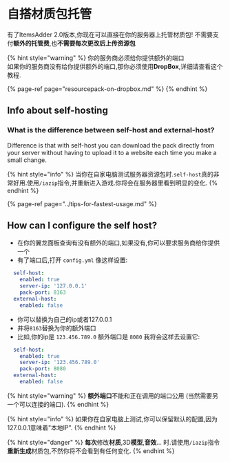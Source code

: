 # 自搭材质包托管

有了ItemsAdder 2.0版本,你现在可以直接在你的服务器上托管材质包!
不需要支付**额外的托管费**,也**不需要每次更改后上传资源包**

{% hint style="warning" %}
你的服务商必须给你提供额外的端口  
如果你的服务商没有给你提供额外的端口,那你必须使用**DropBox**,详细请查看这个教程.

{% page-ref page="resourcepack-on-dropbox.md" %}
{% endhint %}

## Info about self-hosting

### What is the difference between self-host and external-host?

Difference is that with self-host you can download the pack directly from your server without having to upload it to a website each time you make a small change.

{% hint style="info" %}
当你在自家电脑测试服务器资源包时.`self-host`真的非常好用.使用`/iazip`指令,并重新进入游戏.你将会在服务器里看到明显的变化.
{% endhint %}

{% page-ref page="../tips-for-fastest-usage.md" %}

## How can I configure the self host?

* 在你的翼龙面板查询有没有额外的端口,如果没有,你可以要求服务商给你提供一个
* 有了端口后,打开 `config.yml` 像这样设置:

```yaml
  self-host:
    enabled: true
    server-ip: '127.0.0.1'
    pack-port: 8163
  external-host:
    enabled: false
```

* 你可以替换为自己的ip或者127.0.0.1
* 并将`8163`替换为你的额外端口
* 比如,你的ip是 `123.456.789.0` 额外端口是 `8080` 我将会这样去设置它:

```yaml
  self-host:
    enabled: true
    server-ip: '123.456.789.0'
    pack-port: 8080
  external-host:
    enabled: false
```

{% hint style="warning" %}
**额外端口**不能和正在调用的端口公用 \(当然需要另一个可以连接的端口\).
{% endhint %}

{% hint style="info" %}
如果你在自家电脑上测试,你可以保留默认的配置,因为127.0.0.1意味着"本地IP".
{% endhint %}

{% hint style="danger" %}
**每次**修改**材质**,3D**模型**,**音效**... 时.请使用`/iazip`指令**重新生成**材质包,不然你将不会看到有任何变化.
{% endhint %}

